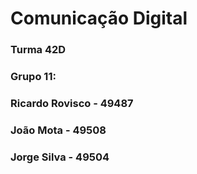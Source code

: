 # Comunicação Digital
### Turma 42D
### Grupo 11:
###     Ricardo Rovisco - 49487
###     João Mota       - 49508
###     Jorge Silva     - 49504
